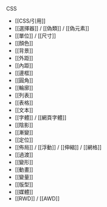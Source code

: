 CSS
- [[CSS/引用]]
- [[選擇器]] / [[偽類]] / [[偽元素]]
- [[單位]] / [[尺寸]]
- [[顏色]]
- [[背景]]
- [[外距]]
- [[內距]]
- [[邊框]]
- [[圓角]]
- [[輪廓]]
- [[列表]]
- [[表格]]
- [[文本]]
- [[字體]] / [[網頁字體]]
- [[陰影]]
- [[漸變]]
- [[定位]]
- [[佈局]] / [[浮動]] / [[伸縮]] / [[網格]]
- [[過渡]]
- [[變形]]
- [[動畫]]
- [[變量]]
- [[版型]]
- [[媒體]]
- [[RWD]] / [[AWD]]